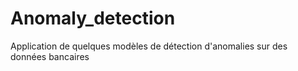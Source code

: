 # Anomaly_detection
Application de quelques modèles de détection d'anomalies sur des données bancaires

